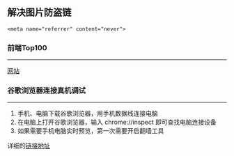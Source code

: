 解决图片防盗链 
---
`<meta name="referrer" content="never">`
### 前端Top100
---
[网站](https://www.awesomes.cn/)
### 谷歌浏览器连接真机调试
---
1. 手机、电脑下载谷歌浏览器，用手机数据线连接电脑
2. 在电脑上打开谷歌浏览器，输入 chrome://inspect 即可查找电脑连接设备
3. 如果需要手机电脑实时预览，第一次需要开启翻墙工具


详细的[链接地址](http://yujiangshui.com/multidevice-frontend-debug/)